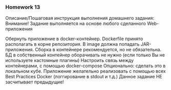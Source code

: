 ### Homework 13

Описание/Пошаговая инструкция выполнения домашнего задания:
Внимание! Задание выполняется на основе любого сделанного Web-приложения

Обернуть приложение в docker-контейнер. Dockerfile принято располагать в корне репозитория. В image должна попадать JAR-приложения. Сборка в контейнере рекомендуется, но не обязательна.
БД в собственный контейнер оборачивать не нужно (если только Вы не используете кастомные плагины)
Настроить связь между контейнерами, с помощью docker-compose
Опционально: сделать это в локальном кубе.
Приложение желательно реализовать с помощью всех Best Practices Docker (логгирование в stdout и т.д.) Данное задание НЕ засчитывает предыдущие!
